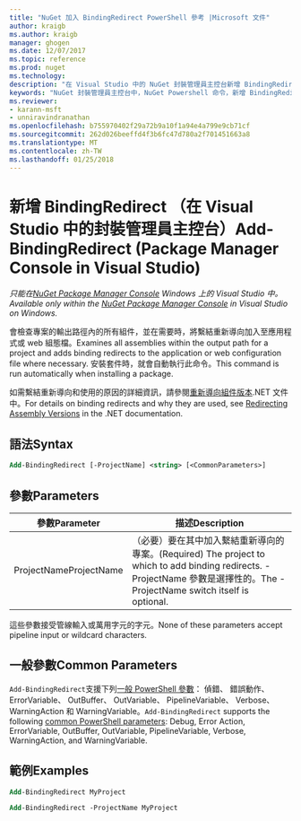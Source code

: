 ```yaml
---
title: "NuGet 加入 BindingRedirect PowerShell 參考 |Microsoft 文件"
author: kraigb
ms.author: kraigb
manager: ghogen
ms.date: 12/07/2017
ms.topic: reference
ms.prod: nuget
ms.technology: 
description: "在 Visual Studio 中的 NuGet 封裝管理員主控台新增 BindingRedirect PowerShell 命令的參考。"
keywords: "NuGet 封裝管理員主控台中，NuGet Powershell 命令，新增 BindingRedirect NuGet Powershell 參考"
ms.reviewer:
- karann-msft
- unniravindranathan
ms.openlocfilehash: b755970402f29a72b9a10f1a94e4a799e9cb71cf
ms.sourcegitcommit: 262d026beeffd4f3b6fc47d780a2f701451663a8
ms.translationtype: MT
ms.contentlocale: zh-TW
ms.lasthandoff: 01/25/2018
---
```

# <a name="add-bindingredirect-package-manager-console-in-visual-studio"></a><span data-ttu-id="2374b-104">新增 BindingRedirect （在 Visual Studio 中的封裝管理員主控台）</span><span class="sxs-lookup"><span data-stu-id="2374b-104">Add-BindingRedirect (Package Manager Console in Visual Studio)</span></span>

<span data-ttu-id="2374b-105">*只能在[NuGet Package Manager Console](Package-Manager-Console.md) Windows 上的 Visual Studio 中。*</span><span class="sxs-lookup"><span data-stu-id="2374b-105">*Available only within the [NuGet Package Manager Console](Package-Manager-Console.md) in Visual Studio on Windows.*</span></span>

<span data-ttu-id="2374b-106">會檢查專案的輸出路徑內的所有組件，並在需要時，將繫結重新導向加入至應用程式或 web 組態檔。</span><span class="sxs-lookup"><span data-stu-id="2374b-106">Examines all assemblies within the output path for a project and adds binding redirects to the application or web configuration file where necessary.</span></span> <span data-ttu-id="2374b-107">安裝套件時，就會自動執行此命令。</span><span class="sxs-lookup"><span data-stu-id="2374b-107">This command is run automatically when installing a package.</span></span>

<span data-ttu-id="2374b-108">如需繫結重新導向和使用的原因的詳細資訊，請參閱[重新導向組件版本](/dotnet/framework/configure-apps/redirect-assembly-versions).NET 文件中。</span><span class="sxs-lookup"><span data-stu-id="2374b-108">For details on binding redirects and why they are used, see [Redirecting Assembly Versions](/dotnet/framework/configure-apps/redirect-assembly-versions) in the .NET documentation.</span></span>

## <a name="syntax"></a><span data-ttu-id="2374b-109">語法</span><span class="sxs-lookup"><span data-stu-id="2374b-109">Syntax</span></span>

```ps
Add-BindingRedirect [-ProjectName] <string> [<CommonParameters>]
```

## <a name="parameters"></a><span data-ttu-id="2374b-110">參數</span><span class="sxs-lookup"><span data-stu-id="2374b-110">Parameters</span></span>

| <span data-ttu-id="2374b-111">參數</span><span class="sxs-lookup"><span data-stu-id="2374b-111">Parameter</span></span> | <span data-ttu-id="2374b-112">描述</span><span class="sxs-lookup"><span data-stu-id="2374b-112">Description</span></span> |
| --- | --- |
| <span data-ttu-id="2374b-113">ProjectName</span><span class="sxs-lookup"><span data-stu-id="2374b-113">ProjectName</span></span> | <span data-ttu-id="2374b-114">（必要）要在其中加入繫結重新導向的專案。</span><span class="sxs-lookup"><span data-stu-id="2374b-114">(Required) The project to which to add binding redirects.</span></span> <span data-ttu-id="2374b-115">-ProjectName 參數是選擇性的。</span><span class="sxs-lookup"><span data-stu-id="2374b-115">The -ProjectName switch itself is optional.</span></span> |

<span data-ttu-id="2374b-116">這些參數接受管線輸入或萬用字元的字元。</span><span class="sxs-lookup"><span data-stu-id="2374b-116">None of these parameters accept pipeline input or wildcard characters.</span></span>

## <a name="common-parameters"></a><span data-ttu-id="2374b-117">一般參數</span><span class="sxs-lookup"><span data-stu-id="2374b-117">Common Parameters</span></span>

<span data-ttu-id="2374b-118">`Add-BindingRedirect`支援下列[一般 PowerShell 參數](http://go.microsoft.com/fwlink/?LinkID=113216)： 偵錯、 錯誤動作、 ErrorVariable、 OutBuffer、 OutVariable、 PipelineVariable、 Verbose、 WarningAction 和 WarningVariable。</span><span class="sxs-lookup"><span data-stu-id="2374b-118">`Add-BindingRedirect` supports the following [common PowerShell parameters](http://go.microsoft.com/fwlink/?LinkID=113216): Debug, Error Action, ErrorVariable, OutBuffer, OutVariable, PipelineVariable, Verbose, WarningAction, and WarningVariable.</span></span>

## <a name="examples"></a><span data-ttu-id="2374b-119">範例</span><span class="sxs-lookup"><span data-stu-id="2374b-119">Examples</span></span>

```ps
Add-BindingRedirect MyProject

Add-BindingRedirect -ProjectName MyProject
```